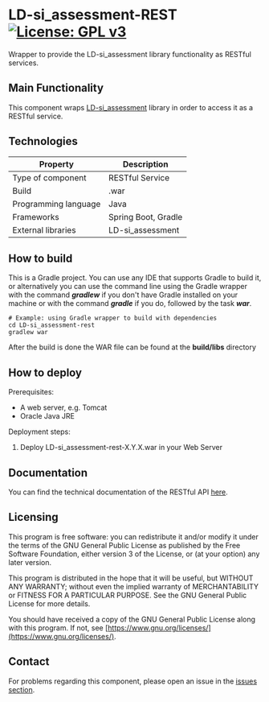 # LD-si_assessment-REST [![License: GPL v3](https://img.shields.io/badge/License-GPLv3-blue.svg)](https://www.gnu.org/licenses/gpl-3.0)
Wrapper to provide the LD-si_assessment library functionality as RESTful services.

## Main Functionality
This component wraps [LD-si_assessment](https://github.com/Learning-Dashboard/LD-si_assessment) library in order to access it as a RESTful service.

## Technologies
| Property | Description |
| -------------------- | ----------------------|
| Type of component    | RESTful Service       |
| Build                | .war                  |
| Programming language | Java                  |
| Frameworks           | Spring Boot, Gradle   |
| External libraries   | LD-si_assessment      |

## How to build
This is a Gradle project. You can use any IDE that supports Gradle to build it, or alternatively you can use the command line using the Gradle wrapper with the command *__gradlew__* if you don't have Gradle installed on your machine or with the command *__gradle__* if you do, followed by the task *__war__*.

```
# Example: using Gradle wrapper to build with dependencies
cd LD-si_assessment-rest
gradlew war
```
After the build is done the WAR file can be found at the __build/libs__ directory

## How to deploy

Prerequisites: 
* A web server, e.g. Tomcat
* Oracle Java JRE

Deployment steps:
1. Deploy LD-si_assessment-rest-X.Y.X.war in your Web Server

## Documentation
You can find the technical documentation of the RESTful API [here](https://learning-dashboard.github.io/LD-si_assessment-rest/).

## Licensing
This program is free software: you can redistribute it and/or modify 	it under the terms of the GNU General Public License as published by 	the Free Software Foundation, either version 3 of the License, or 	 (at your option) any later version.

This program is distributed in the hope that it will be useful, but WITHOUT ANY WARRANTY; without even the implied warranty of MERCHANTABILITY or FITNESS FOR A PARTICULAR PURPOSE.  See the GNU General Public License for more details.

You should have received a copy of the GNU General Public License along with this program.  If not, see [https://www.gnu.org/licenses/](https://www.gnu.org/licenses/).

## Contact
For problems regarding this component, please open an issue in the [issues section](https://github.com/Learning-Dashboard/LD-si_assessment-rest/issues).
